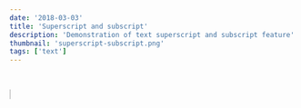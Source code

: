 ```yaml
---
date: '2018-03-03'
title: 'Superscript and subscript'
description: 'Demonstration of text superscript and subscript feature'
thumbnail: 'superscript-subscript.png'
tags: ['text']
---
```


<div
  class="codepen-later"
  data-editable="true"
  data-height="500"
  data-default-tab="result"
  data-prefill='{
    "scripts": ["https://unpkg.com/fabric@4.0.0-beta.12/dist/fabric.js", "https://cdnjs.cloudflare.com/ajax/libs/lodash.js/4.17.15/lodash.js"]
  }'
>
<pre data-lang="css" data-options-autoprefixer="true">

</pre>
<pre data-lang="html">
<canvas id="c" width="500" height="500" style="border:1px solid #ccc"></canvas>

</pre>
<pre data-lang="js">

</pre>
</div>
